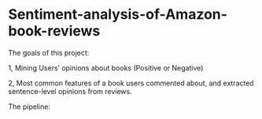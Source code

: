 # Sentiment-analysis-of-Amazon-book-reviews

The goals of this project:

1,   Mining  Users’ opinions  about  books 
 (Positive  or Negative)

2,  Most  common features of a book  users
commented about, and extracted  
sentence-level opinions from reviews.


The pipeline:

